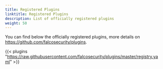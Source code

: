 ```yaml
---
title: Registered Plugins
linktitle: Registered Plugins
description: List of officially registered plugins
weight: 50
---
```


You can find below the  officially registered plugins, more details on https://github.com/falcosecurity/plugins.

{{< plugins "https://raw.githubusercontent.com/falcosecurity/plugins/master/registry.yaml" >}}
